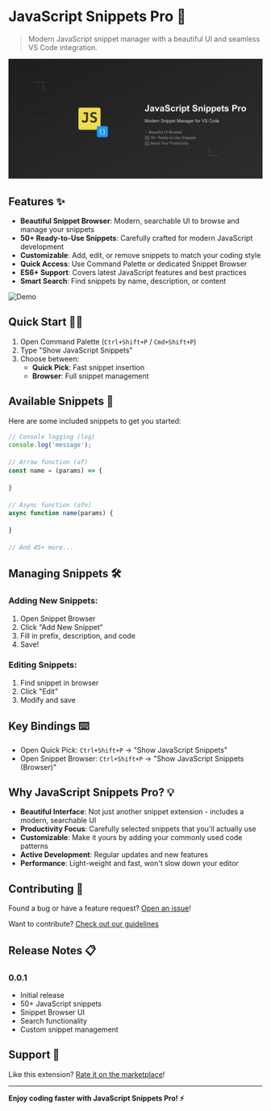 # JavaScript Snippets Pro 🚀

> Modern JavaScript snippet manager with a beautiful UI and seamless VS Code integration.

![Banner](media/js-snippets-banner.png)

## Features ✨

- **Beautiful Snippet Browser**: Modern, searchable UI to browse and manage your snippets
- **50+ Ready-to-Use Snippets**: Carefully crafted for modern JavaScript development
- **Customizable**: Add, edit, or remove snippets to match your coding style
- **Quick Access**: Use Command Palette or dedicated Snippet Browser
- **ES6+ Support**: Covers latest JavaScript features and best practices
- **Smart Search**: Find snippets by name, description, or content

![Demo](media/demo.gif)

## Quick Start 🏃‍♂️

1. Open Command Palette (`Ctrl+Shift+P` / `Cmd+Shift+P`)
2. Type "Show JavaScript Snippets"
3. Choose between:
   - **Quick Pick**: Fast snippet insertion
   - **Browser**: Full snippet management

## Available Snippets 📝

Here are some included snippets to get you started:

```javascript
// Console logging (log)
console.log('message');

// Arrow function (af)
const name = (params) => {
    
}

// Async function (afn)
async function name(params) {
    
}

// And 45+ more...
```

## Managing Snippets 🛠️

### Adding New Snippets:
1. Open Snippet Browser
2. Click "Add New Snippet"
3. Fill in prefix, description, and code
4. Save!

### Editing Snippets:
1. Find snippet in browser
2. Click "Edit"
3. Modify and save

## Key Bindings ⌨️

- Open Quick Pick: `Ctrl+Shift+P` → "Show JavaScript Snippets"
- Open Snippet Browser: `Ctrl+Shift+P` → "Show JavaScript Snippets (Browser)"

## Why JavaScript Snippets Pro? 💡

- **Beautiful Interface**: Not just another snippet extension - includes a modern, searchable UI
- **Productivity Focus**: Carefully selected snippets that you'll actually use
- **Customizable**: Make it yours by adding your commonly used code patterns
- **Active Development**: Regular updates and new features
- **Performance**: Light-weight and fast, won't slow down your editor

## Contributing 🤝

Found a bug or have a feature request? [Open an issue](https://github.com/your-username/js-snippets-pro/issues)!

Want to contribute? [Check out our guidelines](https://github.com/your-username/js-snippets-pro/blob/main/CONTRIBUTING.md)

## Release Notes 📋

### 0.0.1
- Initial release
- 50+ JavaScript snippets
- Snippet Browser UI
- Search functionality
- Custom snippet management

## Support 💪

Like this extension? [Rate it on the marketplace](https://marketplace.visualstudio.com/items?itemName=your-publisher-name.js-snippets-pro)!

---

**Enjoy coding faster with JavaScript Snippets Pro! ⚡**